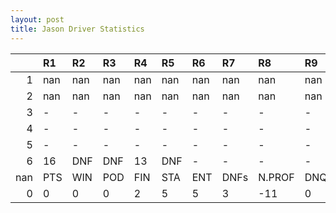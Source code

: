 ```yaml
---
layout: post 
title: Jason Driver Statistics
--- 
```


|     | R1   | R2   | R3   | R4   | R5   | R6   | R7   | R8     | R9   | R10   | R11   | R12   | Points   | Pos   |
|----:|:-----|:-----|:-----|:-----|:-----|:-----|:-----|:-------|:-----|:------|:------|:------|:---------|:------|
|   1 | nan  | nan  | nan  | nan  | nan  | nan  | nan  | nan    | nan  | nan   | nan   | nan   | nan      | nan   |
|   2 | nan  | nan  | nan  | nan  | nan  | nan  | nan  | nan    | nan  | nan   | nan   | nan   | nan      | nan   |
|   3 | -    | -    | -    | -    | -    | -    | -    | -      | -    | -     | -     | -     | nan      | nan   |
|   4 | -    | -    | -    | -    | -    | -    | -    | -      | -    | -     | -     | -     | nan      | nan   |
|   5 | -    | -    | -    | -    | -    | -    | -    | -      | -    | -     | -     | -     | nan      | nan   |
|   6 | 16   | DNF  | DNF  | 13   | DNF  | -    | -    | -      | -    | nan   | nan   | nan   | 0.0      | 31.0  |
| nan | PTS  | WIN  | POD  | FIN  | STA  | ENT  | DNFs | N.PROF | DNQ  | %FIN  | PPR   | BST   | CHA      | RNK   |
|   0 | 0    | 0    | 0    | 2    | 5    | 5    | 3    | -11    | 0    | 40.0  | 0.0   | 13    | 0.0      | 68.0  |